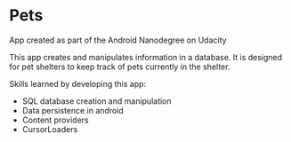 # Pets
App created as part of the Android Nanodegree on Udacity

This app creates and manipulates information in a database.  It is designed for pet shelters to keep track of pets currently in the shelter.

Skills learned by developing this app:
  - SQL database creation and manipulation
  - Data persistence in android
  - Content providers
  - CursorLoaders
